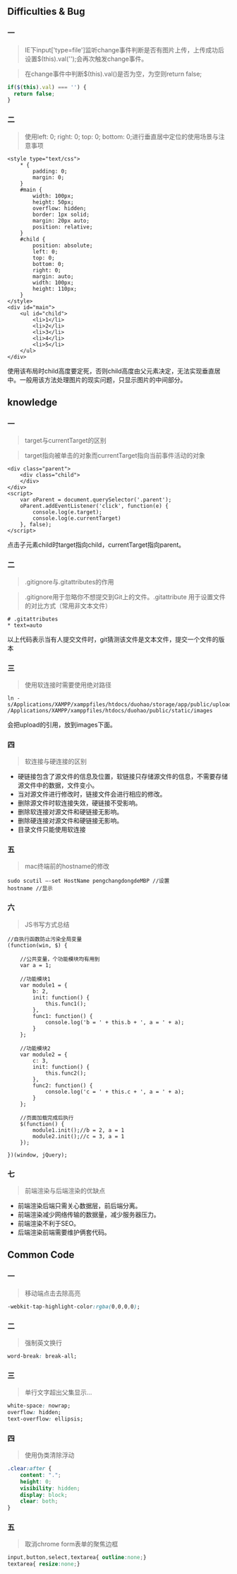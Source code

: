 ## Difficulties & Bug

### 一

> IE下input['type=file']监听change事件判断是否有图片上传，上传成功后设置$(this).val('');会再次触发change事件。

> 在change事件中判断$(this).val()是否为空，为空则return false;

```javascript
if($(this).val) === '') {
  return false; 
}
```

### 二

> 使用left: 0; right: 0; top: 0; bottom: 0;进行垂直居中定位的使用场景与注意事项

```
<style type="text/css">
	* {
		padding: 0;
		margin: 0;
	}
	#main {
		width: 100px;
		height: 50px;
		overflow: hidden;
		border: 1px solid;
		margin: 20px auto;
		position: relative;
	}
	#child {
		position: absolute;
		left: 0;
		top: 0;
		bottom: 0;
		right: 0;
		margin: auto;
		width: 100px;
		height: 110px;
	}
</style>
<div id="main">
	<ul id="child">
		<li>1</li>
		<li>2</li>
		<li>3</li>
		<li>4</li>
		<li>5</li>
	</ul>
</div>
```

使用该布局时child高度要定死，否则child高度由父元素决定，无法实现垂直居中。一般用该方法处理图片的现实问题，只显示图片的中间部分。

## knowledge

### 一

> target与currentTarget的区别

> target指向被单击的对象而currentTarget指向当前事件活动的对象

```
<div class="parent">
	<div class="child">
	</div>
</div>
<script>
	var oParent = document.querySelector('.parent');
	oParent.addEventListener('click', function(e) {
		console.log(e.target);
		console.log(e.currentTarget)
	}, false);
</script>
```

点击子元素child时target指向child，currentTarget指向parent。

### 二

> .gitignore与.gitattributes的作用

>.gitignore用于忽略你不想提交到Git上的文件。.gitattribute 用于设置文件的对比方式（常用非文本文件）

```Git
# .gitattributes
* text=auto
```

以上代码表示当有人提交文件时，git猜测该文件是文本文件，提交一个文件的版本

### 三

> 使用软连接时需要使用绝对路径

```Git
ln -s/Applications/XAMPP/xamppfiles/htdocs/duohao/storage/app/public/upload/ /Applications/XAMPP/xamppfiles/htdocs/duohao/public/static/images
```

会把upload的引用，放到images下面。

### 四

> 软连接与硬连接的区别

- 硬链接包含了源文件的信息及位置，软链接只存储源文件的信息，不需要存储源文件中的数据，文件变小。
- 当对源文件进行修改时，链接文件会进行相应的修改。
- 删除源文件时软连接失效，硬链接不受影响。
- 删除软连接对源文件和硬链接无影响。
- 删除硬连接对源文件和硬链接无影响。
- 目录文件只能使用软连接

### 五

>  mac终端前的hostname的修改

```
sudo scutil –-set HostName pengchangdongdeMBP //设置
hostname //显示
```

### 六

> JS书写方式总结

```
//自执行函数防止污染全局变量
(function(win, $) {

    //公共变量，个功能模块均有用到
    var a = 1;

    //功能模块1
    var module1 = {
        b: 2,
        init: function() {
            this.func1();
        },
        func1: function() {
            console.log('b = ' + this.b + ', a = ' + a);
        }
    };

    //功能模块2
    var module2 = {
        c: 3,
        init: function() {
            this.func2();
        },
        func2: function() {
            console.log('c = ' + this.c + ', a = ' + a);
        }
    };

    //页面加载完成后执行
    $(function() {
        module1.init();//b = 2, a = 1
        module2.init();//c = 3, a = 1
    });

})(window, jQuery);
```

### 七

> 前端渲染与后端渲染的优缺点

- 前端渲染后端只需关心数据层，前后端分离。
- 前端渲染减少网络传输的数据量，减少服务器压力。
- 前端渲染不利于SEO。
- 后端渲染前端需要维护俩套代码。

## Common Code

### 一

>  移动端点击去除高亮

```css
-webkit-tap-highlight-color:rgba(0,0,0,0);
```

### 二

>  强制英文换行

```css
word-break: break-all;
```

### 三

> 单行文字超出父集显示...

```Css
white-space: nowrap;
overflow: hidden;
text-overflow: ellipsis;
```

### 四

> 使用伪类清除浮动

```Css
.clear:after {
	content: ".";
  	height: 0;
	visibility: hidden;
  	display: block;
  	clear: both;
}
```

### 五

> 取消chrome form表单的聚焦边框

```css
input,button,select,textarea{ outline:none;}
textarea{ resize:none;}
```